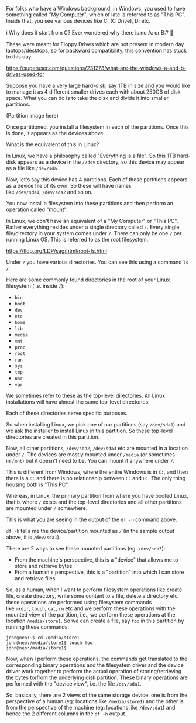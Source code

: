 For folks who have a Windows background, in Windows, you used to have something called "My Computer", which of late is referred to as "This PC". Inside that, you see various devices like C: (C Drive), D: etc.

ℹ️ Why does it start from C? Ever wondered why there is no A: or B:? 🤔

These were meant for Floppy Drives which are not present in modern day laptops/desktops, so for backward compatibility, this convention has stuck to this day.

https://superuser.com/questions/231273/what-are-the-windows-a-and-b-drives-used-for

Suppose you have a very large hard-disk, say 1TB in size and you would like to manage it as 4 different smaller drives each with about 250GB of disk space. What you can do is to take the disk and divide it into smaller partitions.

(Partition image here)

Once partitioned, you install a filesystem in each of the partitions. Once this is done, it appears as the devices above.

What is the equivalent of this in Linux?

In Linux, we have a philosophy called "Everything is a file". So this 1TB hard-disk appears as a device in the `//dev` directory, so this device may appear as a file like `/dev/sda`.

Now, let's say this device has 4 partitions. Each of these partitions appears as a device file of its own. So these will have names like `/dev/sda1`, `/dev/sda2` and so on.

You now install a filesystem into these partitions and then perform an operation called "mount".

In Linux, we don't have an equivalent of a "My Computer" or "This PC". Rather everything resides under a single directory called `/`. Every single file/directory in your system comes under `/`. There can only be one `/` per running Linux OS. This is referred to as the root filesystem.

https://tldp.org/LDP/sag/html/root-fs.html

Under `/` you have various directories. You can see this using a command `ls /`.

Here are some commonly found directories in the root of your Linux filesystem (i.e. inside `/`):

- `bin`
- `boot`
- `dev`
- `etc`
- `home`
- `lib`
- `media`
- `mnt`
- `proc`
- `root`
- `run`
- `sys`
- `tmp`
- `usr`
- `var`

We sometimes refer to these as the top-level directories. All Linux installations will have almost the same top-level directories.

Each of these directories serve specific purposes.

So when installing Linux, we pick one of our partitions (say `/dev/sda1`) and we ask the installer to install Linux in this partition. So these top-level directories are created in this partition.

Now, all other partitions, `/dev/sda2`, `/dev/sda3` etc are mounted in a location under `/`. The devices are mostly mounted under `/media` (or sometimes in `/mnt`) but it doesn't need to be. You can mount it anywhere under `/`.

This is different from Windows, where the entire Windows is in `C:`, and then there is a `D:` and there is no relationship between `C:` and `D:`. The only thing housing both is "This PC".

Whereas, in Linux, the primary partition from where you have booted Linux, that is where `/` exists and the top-level directories and all other partitions are mounted under `/` somewhere.

This is what you are seeing in the output of the `df -h` command above.

`df -h` tells me the device/partition mounted as `/` (in the sample output above, it is `/dev/sda1`).

There are 2 ways to see these mounted partitions (eg: `/dev/sda5`):

- From the machine's perspective, this is a "device" that allows me to store and retrieve bytes
- From a human's perspective, this is a "partition" into which I can store and retrieve files

So, as a human, when I want to perform filesystem operations like create file, create directory, write some content to a file, delete a directory etc, these operations are performed using filesystem commands like `mkdir`, `touch`, `cat`, `rm` etc and we perform these operations with the mounted view of the partition, i.e., we perform these operations at the location `/media/store1`. So we can create a file, say `foo` in this partition by running these commands:

```
john@neo:~$ cd /media/store1
john@neo:/media/store1$ touch foo
john@neo:/media/store1$ 
```

Now, when I perform these operations, the commands get translated to the corresponding binary operations and the filesystem driver and the device driver work together to perform the actual operation of storing/retrieving the bytes to/from the underlying disk partition. These binary operations are performed with the "device view", i.e. the file `/dev/sda1`.

So, basically, there are 2 views of the same storage device: one is from the perspective of a human (eg: locations like `/media/store1`) and the other is from the perspective of the machine (eg: locations like `/dev/sda1`) and hence the 2 different columns in the `df -h` output.